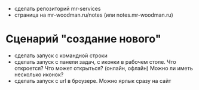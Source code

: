 - сделать репозиторий mr-services
- страница на mr-woodman.ru/notes (или notes.mr-woodman.ru)

# Сценарий "создание нового"
- сделать запуск с командной строки
- сделать запуск с панели задач, с иконки в рабочем столе. Что откроется? Что может открыться? (онлайн, офлайн) Можно ли иметь несколько иконок?
- сделать запуск с url в броузере. Можно ярлык сразу на сайт